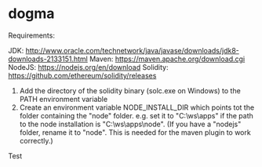 # dogma

Requirements:

JDK: http://www.oracle.com/technetwork/java/javase/downloads/jdk8-downloads-2133151.html
Maven: https://maven.apache.org/download.cgi
NodeJS: https://nodejs.org/en/download
Solidity: https://github.com/ethereum/solidity/releases

1) Add the directory of the solidity binary (solc.exe on Windows) to the PATH environment variable
2) Create an environment variable NODE_INSTALL_DIR which points tot the folder containing the "node" folder.
   e.g. set it to "C:\ws\apps" if the path to the node installation is "C:\ws\apps\node".
   (If you have a "nodejs" folder, rename it to "node". This is needed for the maven plugin to work correctly.)


Test